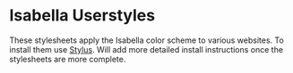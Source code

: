 # Isabella Userstyles

These stylesheets apply the Isabella color scheme to various websites. To install them use [Stylus](https://add0n.com/stylus.html). Will add more detailed install instructions once the stylesheets are more complete.
